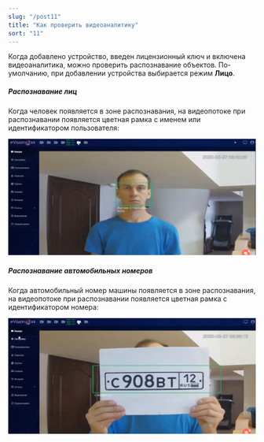 ```yaml
---
slug: "/post11"
title: "Как проверить видеоаналитику"
sort: "11"
---
```


Когда добавлено устройство, введен лицензионный ключ и включена видеоаналитика, можно проверить распознавание объектов. По-умолчанию, при добавлении устройства выбирается режим **Лицо**.

##### **Распознавание лиц**

Когда человек появляется в зоне распознавания, на видеопотоке при распознавании появляется цветная рамка с именем или идентификатором пользователя:

![](images/Aspose.Words.374291bc-21e0-4dc1-8208-7b6db552d3f3.141.png)

##### **Распознавание автомобильных номеров**

Когда автомобильный номер машины появляется в зоне распознавания, на видеопотоке при распознавании появляется цветная рамка с идентификатором номера:

![](images/Aspose.Words.374291bc-21e0-4dc1-8208-7b6db552d3f3.142.png)

